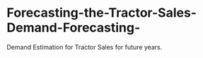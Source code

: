 # Forecasting-the-Tractor-Sales-Demand-Forecasting-
Demand Estimation for Tractor Sales for future years.

